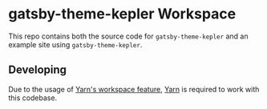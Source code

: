 # gatsby-theme-kepler Workspace

This repo contains both the source code for `gatsby-theme-kepler` and an example site using `gatsby-theme-kepler`.

## Developing

Due to the usage of [Yarn's workspace feature](https://yarnpkg.com/en/docs/workspaces), [Yarn](https://yarnpkg.com/) is required to work with this codebase.
